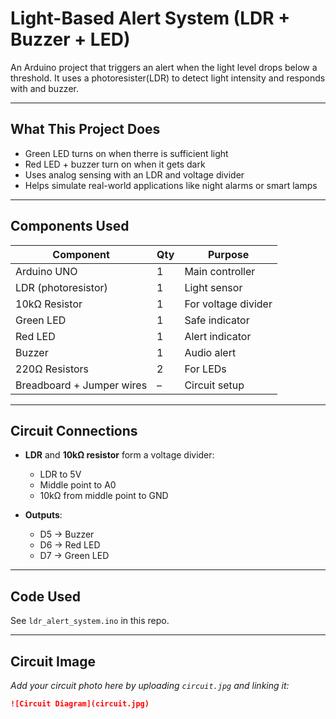 # Light-Based Alert System (LDR + Buzzer + LED)

An Arduino project that triggers an alert when the light level drops below a threshold. It uses a photoresister(LDR) to detect light intensity and responds with and buzzer.

---

## What This Project Does 
- Green LED turns on when therre is sufficient light
- Red LED + buzzer turn on when it gets dark
- Uses analog sensing with an LDR and voltage divider
- Helps simulate real-world applications like night alarms or smart lamps

---

## Components Used
| Component     | Qty | Purpose                     |
|---------------|-----|-----------------------------|
| Arduino UNO   | 1   | Main controller             |
| LDR (photoresistor) | 1 | Light sensor             |
| 10kΩ Resistor | 1   | For voltage divider         |
| Green LED     | 1   | Safe indicator              |
| Red LED       | 1   | Alert indicator             |
| Buzzer        | 1   | Audio alert                 |
| 220Ω Resistors| 2   | For LEDs                    |
| Breadboard + Jumper wires | – | Circuit setup      |

---

## Circuit Connections

- **LDR** and **10kΩ resistor** form a voltage divider:
  - LDR to 5V
  - Middle point to A0
  - 10kΩ from middle point to GND

- **Outputs**:
  - D5 → Buzzer
  - D6 → Red LED
  - D7 → Green LED

---

## Code Used

See `ldr_alert_system.ino` in this repo.

---

## Circuit Image

*Add your circuit photo here by uploading `circuit.jpg` and linking it:*

```markdown
![Circuit Diagram](circuit.jpg)
